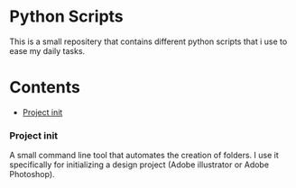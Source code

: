 # Python Scripts

This is a small repositery that contains different python scripts that i use to ease my daily tasks.

# Contents

- [Project init](https://github.com/chemsedd/python-scripts/tree/master/project-init)


### Project init
A small command line tool that automates the creation of folders. I use it specifically for initializing a design project (Adobe illustrator or Adobe Photoshop).